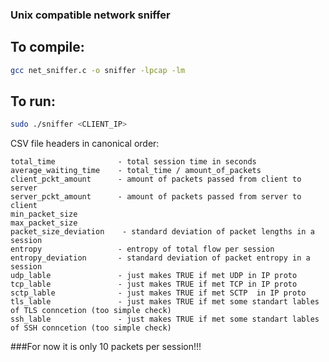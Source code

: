 ### Unix compatible network sniffer

## To compile:
```bash
gcc net_sniffer.c -o sniffer -lpcap -lm
```

## To run:
```bash
sudo ./sniffer <CLIENT_IP>
```

CSV file headers in canonical order:
```
total_time              - total session time in seconds
average_waiting_time    - total_time / amount_of_packets
client_pckt_amount      - amount of packets passed from client to server
server_pckt_amount      - amount of packets passed from server to client
min_packet_size
max_packet_size
packet_size_deviation    - standard deviation of packet lengths in a session
entropy                 - entropy of total flow per session
entropy_deviation       - standard deviation of packet entropy in a session
udp_lable               - just makes TRUE if met UDP in IP proto
tcp_lable               - just makes TRUE if met TCP in IP proto
sctp_lable              - just makes TRUE if met SCTP  in IP proto
tls_lable               - just makes TRUE if met some standart lables of TLS conncetion (too simple check)
ssh_lable               - just makes TRUE if met some standart lables of SSH conncetion (too simple check)
```

###For now it is only 10 packets per session!!!